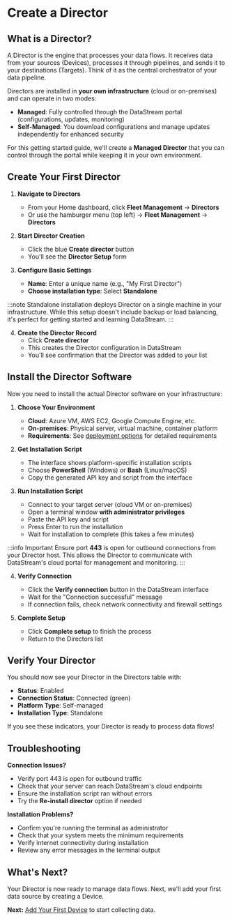 # Create a Director

## What is a Director?

A Director is the engine that processes your data flows. It receives data from your sources (Devices), processes it through pipelines, and sends it to your destinations (Targets). Think of it as the central orchestrator of your data pipeline.

Directors are installed in **your own infrastructure** (cloud or on-premises) and can operate in two modes:
- **Managed**: Fully controlled through the DataStream portal (configurations, updates, monitoring)
- **Self-Managed**: You download configurations and manage updates independently for enhanced security

For this getting started guide, we'll create a **Managed Director** that you can control through the portal while keeping it in your own environment.

## Create Your First Director

1. **Navigate to Directors**
   - From your Home dashboard, click **Fleet Management** → **Directors**
   - Or use the hamburger menu (top left) → **Fleet Management** → **Directors**

2. **Start Director Creation**
   - Click the blue **Create director** button
   - You'll see the **Director Setup** form

3. **Configure Basic Settings**
   - **Name**: Enter a unique name (e.g., "My First Director")
   - **Choose installation type**: Select **Standalone**

:::note
Standalone installation deploys Director on a single machine in your infrastructure. While this setup doesn't include backup or load balancing, it's perfect for getting started and learning DataStream.
:::

4. **Create the Director Record**
   - Click **Create director**
   - This creates the Director configuration in DataStream
   - You'll see confirmation that the Director was added to your list

## Install the Director Software

Now you need to install the actual Director software on your infrastructure:

1. **Choose Your Environment**
   - **Cloud**: Azure VM, AWS EC2, Google Compute Engine, etc.
   - **On-premises**: Physical server, virtual machine, container platform
   - **Requirements**: See [deployment options](/deployment/overview) for detailed requirements

2. **Get Installation Script**
   - The interface shows platform-specific installation scripts
   - Choose **PowerShell** (Windows) or **Bash** (Linux/macOS)
   - Copy the generated API key and script from the interface

3. **Run Installation Script**
   - Connect to your target server (cloud VM or on-premises)
   - Open a terminal window **with administrator privileges**
   - Paste the API key and script
   - Press Enter to run the installation
   - Wait for installation to complete (this takes a few minutes)

:::info Important
Ensure port **443** is open for outbound connections from your Director host. This allows the Director to communicate with DataStream's cloud portal for management and monitoring.
:::

4. **Verify Connection**
   - Click the **Verify connection** button in the DataStream interface
   - Wait for the "Connection successful" message
   - If connection fails, check network connectivity and firewall settings

5. **Complete Setup**
   - Click **Complete setup** to finish the process
   - Return to the Directors list

## Verify Your Director

You should now see your Director in the Directors table with:
- **Status**: Enabled
- **Connection Status**: Connected (green)
- **Platform Type**: Self-managed
- **Installation Type**: Standalone

If you see these indicators, your Director is ready to process data flows!

## Troubleshooting

**Connection Issues?**
- Verify port 443 is open for outbound traffic
- Check that your server can reach DataStream's cloud endpoints
- Ensure the installation script ran without errors
- Try the **Re-install director** option if needed

**Installation Problems?**
- Confirm you're running the terminal as administrator
- Check that your system meets the minimum requirements
- Verify internet connectivity during installation
- Review any error messages in the terminal output

## What's Next?

Your Director is now ready to manage data flows. Next, we'll add your first data source by creating a Device.

**Next:** [Add Your First Device](add-first-device) to start collecting data.